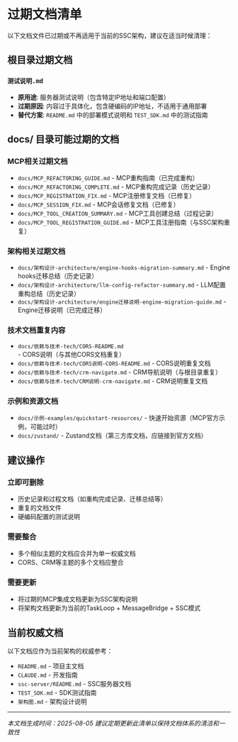 # 过期文档清单

以下文档文件已过期或不再适用于当前的SSC架构，建议在适当时候清理：

## 根目录过期文档



### `测试说明.md`
- **原用途**: 服务器测试说明（包含特定IP地址和端口配置）
- **过期原因**: 内容过于具体化，包含硬编码的IP地址，不适用于通用部署
- **替代方案**: `README.md` 中的部署模式说明和 `TEST_SDK.md` 中的测试指南

## docs/ 目录可能过期的文档

### MCP相关过期文档
- `docs/MCP_REFACTORING_GUIDE.md` - MCP重构指南（已完成重构）
- `docs/MCP_REFACTORING_COMPLETE.md` - MCP重构完成记录（历史记录）
- `docs/MCP_REGISTRATION_FIX.md` - MCP注册修复文档（已修复）
- `docs/MCP_SESSION_FIX.md` - MCP会话修复文档（已修复）
- `docs/MCP_TOOL_CREATION_SUMMARY.md` - MCP工具创建总结（过程记录）
- `docs/MCP_TOOL_REGISTRATION_GUIDE.md` - MCP工具注册指南（与SSC架构重复）

### 架构相关过期文档
- `docs/架构设计-architecture/engine-hooks-migration-summary.md` - Engine hooks迁移总结（历史记录）
- `docs/架构设计-architecture/llm-config-refactor-summary.md` - LLM配置重构总结（历史记录）
- `docs/架构设计-architecture/engine迁移说明-engine-migration-guide.md` - Engine迁移说明（已完成迁移）

### 技术文档重复内容
- `docs/依赖与技术-tech/CORS-README.md` - CORS说明（与其他CORS文档重复）
- `docs/依赖与技术-tech/CORS说明-CORS-README.md` - CORS说明重复文档
- `docs/依赖与技术-tech/crm-navigate.md` - CRM导航说明（与根目录重复）
- `docs/依赖与技术-tech/CRM说明-crm-navigate.md` - CRM说明重复文档

### 示例和资源文档
- `docs/示例-examples/quickstart-resources/` - 快速开始资源（MCP官方示例，可能过时）
- `docs/zustand/` - Zustand文档（第三方库文档，应链接到官方文档）

## 建议操作

### 立即可删除
- 历史记录和过程文档（如重构完成记录、迁移总结等）
- 重复的文档文件
- 硬编码配置的测试说明

### 需要整合
- 多个相似主题的文档应合并为单一权威文档
- CORS、CRM等主题的多个文档应整合

### 需要更新
- 将过期的MCP集成文档更新为SSC架构说明
- 将架构文档更新为当前的TaskLoop + MessageBridge + SSC模式

## 当前权威文档

以下文档应作为当前架构的权威参考：

- `README.md` - 项目主文档
- `CLAUDE.md` - 开发指南
- `ssc-server/README.md` - SSC服务器文档
- `TEST_SDK.md` - SDK测试指南
- `架构图.md` - 架构设计说明

---

*本文档生成时间：2025-08-05*
*建议定期更新此清单以保持文档体系的清洁和一致性*
